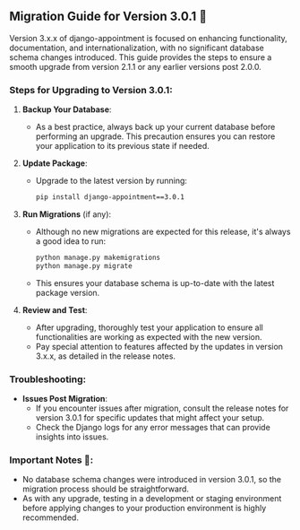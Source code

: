 ## Migration Guide for Version 3.0.1 🚀

Version 3.x.x of django-appointment is focused on enhancing functionality, documentation, and internationalization, with
no significant database schema changes introduced. This guide provides the steps to ensure a smooth upgrade from version
2.1.1 or any earlier versions post 2.0.0.

### Steps for Upgrading to Version 3.0.1:

1. **Backup Your Database**:
    - As a best practice, always back up your current database before performing an upgrade. This precaution ensures you
      can restore your application to its previous state if needed.

2. **Update Package**:
    - Upgrade to the latest version by running:
      ```bash
      pip install django-appointment==3.0.1
      ```

3. **Run Migrations** (if any):
    - Although no new migrations are expected for this release, it's always a good idea to run:
      ```bash
      python manage.py makemigrations
      python manage.py migrate
      ```
    - This ensures your database schema is up-to-date with the latest package version.

4. **Review and Test**:
    - After upgrading, thoroughly test your application to ensure all functionalities are working as expected with the
      new version.
    - Pay special attention to features affected by the updates in version 3.x.x, as detailed in the release notes.

### Troubleshooting:

- **Issues Post Migration**:
    - If you encounter issues after migration, consult the release notes for version 3.0.1 for specific updates that
      might affect your setup.
    - Check the Django logs for any error messages that can provide insights into issues.

### Important Notes 📝:

- No database schema changes were introduced in version 3.0.1, so the migration process should be straightforward.
- As with any upgrade, testing in a development or staging environment before applying changes to your production
  environment is highly recommended.
